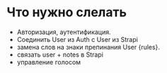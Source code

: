 # Что нужно слелать

- Авторизация, аутентификация.
- Соединить User из Auth с User из Strapi
- замена слов на знаки препинания User {rules}.
- связать user + notes в Strapi
- управление голосом